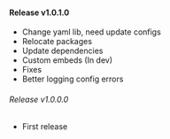 #### Release v1.0.1.0
- Change yaml lib, need update configs
- Relocate packages
- Update dependencies
- Custom embeds (In dev)
- Fixes
- Better logging config errors
###### Release v1.0.0.0
- First release
